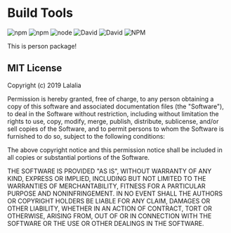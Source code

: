 Build Tools 
=========
![npm](https://img.shields.io/npm/v/lalalia?style=flat-square)
![npm](https://img.shields.io/npm/dt/lalalia?style=flat-square)
![node](https://img.shields.io/node/v/lalalia?style=flat-square)
![David](https://img.shields.io/david/tinhvqbk/lalalia?style=flat-square)
![David](https://img.shields.io/david/dev/tinhvqbk/lalalia?style=flat-square)
![NPM](https://img.shields.io/npm/l/lalalia?style=flat-square)

This is person package!


## MIT License
Copyright (c) 2019 Lalalia

Permission is hereby granted, free of charge, to any person obtaining a copy
of this software and associated documentation files (the "Software"), to deal
in the Software without restriction, including without limitation the rights
to use, copy, modify, merge, publish, distribute, sublicense, and/or sell
copies of the Software, and to permit persons to whom the Software is
furnished to do so, subject to the following conditions:

The above copyright notice and this permission notice shall be included in all
copies or substantial portions of the Software.

THE SOFTWARE IS PROVIDED "AS IS", WITHOUT WARRANTY OF ANY KIND, EXPRESS OR
IMPLIED, INCLUDING BUT NOT LIMITED TO THE WARRANTIES OF MERCHANTABILITY,
FITNESS FOR A PARTICULAR PURPOSE AND NONINFRINGEMENT. IN NO EVENT SHALL THE
AUTHORS OR COPYRIGHT HOLDERS BE LIABLE FOR ANY CLAIM, DAMAGES OR OTHER
LIABILITY, WHETHER IN AN ACTION OF CONTRACT, TORT OR OTHERWISE, ARISING FROM,
OUT OF OR IN CONNECTION WITH THE SOFTWARE OR THE USE OR OTHER DEALINGS IN THE
SOFTWARE.
